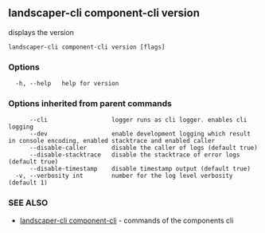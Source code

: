 ## landscaper-cli component-cli version

displays the version

```
landscaper-cli component-cli version [flags]
```

### Options

```
  -h, --help   help for version
```

### Options inherited from parent commands

```
      --cli                  logger runs as cli logger. enables cli logging
      --dev                  enable development logging which result in console encoding, enabled stacktrace and enabled caller
      --disable-caller       disable the caller of logs (default true)
      --disable-stacktrace   disable the stacktrace of error logs (default true)
      --disable-timestamp    disable timestamp output (default true)
  -v, --verbosity int        number for the log level verbosity (default 1)
```

### SEE ALSO

* [landscaper-cli component-cli](landscaper-cli_component-cli.md)	 - commands of the components cli

